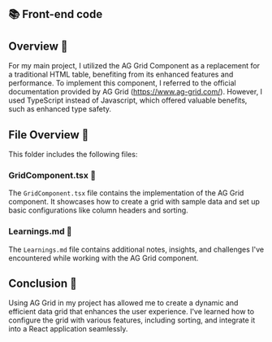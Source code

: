 ## 📚 Front-end code

## Overview 🚀
For my main project, I utilized the AG Grid Component as a replacement for a traditional HTML table, benefiting from its enhanced features and performance. To implement this component, I referred to the official documentation provided by AG Grid (https://www.ag-grid.com/). However, I used TypeScript instead of Javascript, which offered valuable benefits, such as enhanced type safety. 

## File Overview 📂 
This folder includes the following files:  

### GridComponent.tsx 📄
The `GridComponent.tsx` file contains the implementation of the AG Grid component. It showcases how to create a grid with sample data and set up basic configurations like column headers and sorting.

### Learnings.md 📄
The `Learnings.md` file contains additional notes, insights, and challenges I've encountered while working with the AG Grid component.

## Conclusion 🎉
Using AG Grid in my project has allowed me to create a dynamic and efficient data grid that enhances the user experience. I've learned how to configure the grid with various features, including sorting, and integrate it into a React application seamlessly.







